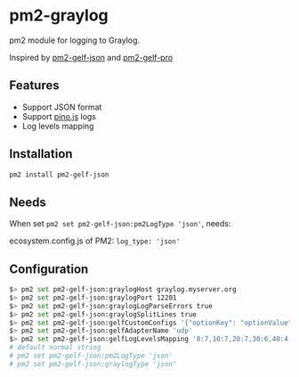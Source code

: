 # pm2-graylog

pm2 module for logging to Graylog.

Inspired by [pm2-gelf-json](https://github.com/art-ws/pm2-gelf-json) and [pm2-gelf-pro](https://github.com/sethblack/pm2-gelf-pro)

## Features

- Support JSON format
- Support [pino.js](https://github.com/pinojs/pino) logs
- Log levels mapping

## Installation

```sh
pm2 install pm2-gelf-json
```

## Needs

When set `pm2 set pm2-gelf-json:pm2LogType 'json'`, needs:

ecosystem.config.js of PM2: `log_type: 'json'`

## Configuration

```sh
$> pm2 set pm2-gelf-json:graylogHost graylog.myserver.org
$> pm2 set pm2-gelf-json:graylogPort 12201
$> pm2 set pm2-gelf-json:graylogLogParseErrors true
$> pm2 set pm2-gelf-json:graylogSplitLines true
$> pm2 set pm2-gelf-json:gelfCustomConfigs '{"optionKey": "optionValue"}'
$> pm2 set pm2-gelf-json:gelfAdapterName 'udp'
$> pm2 set pm2-gelf-json:gelfLogLevelsMapping '0:7,10:7,20:7,30:6,40:4,50:3,60:0'
# default normal string
# pm2 set pm2-gelf-json:pm2LogType 'json'
# pm2 set pm2-gelf-json:graylogType 'json'
```
